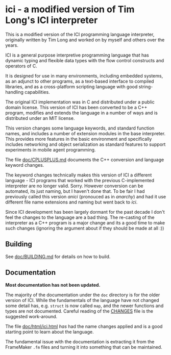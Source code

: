# ici - a modified version of Tim Long's ICI interpreter

This is a modified version of the ICI programming language
interpreter, originally written by Tim Long and worked on by myself
and others over the years.

ICI is a general purpose interpretive programming language that has
dynamic typing and flexible data types with the flow control
constructs and operators of C.

It is designed for use in many environments, including embedded
systems, as an adjunct to other programs, as a text-based interface to
compiled libraries, and as a cross-platform scripting language with
good string-handling capabilities.

The original ICI implementation was in C and distributed under a
public domain license. This version of ICI has been converted to be a
C++ program, modifies and extends the language in a number of ways and
is distributed under an MIT license.

This version changes some language keywords, and standard function
names, and includes a number of extension modules in the base
interpreter. This provides more features in the basic environment and
specifically includes networking and object serialization as standard
features to support experiments in mobile agent programming.

The file [doc/CPLUSPLUS.md](doc/CPLUSPLUS.md) documents the C++
conversion and language keyword changes.

The keyword changes technically makes this version of ICI a different
language - ICI programs that worked with the previous C-implemented
interpreter are no longer valid. Sorry. However conversion can be
automated, its just naming, but I haven't done that. To be fair I had
previously called this version _anici_ (pronouced as in _anarchy_) and
had it use different file name extensions and naming but went back
to _ici_.

Since ICI development has been largely dormant for the past decade I
don't feel the changes to the language are a bad thing. The re-casting
of the interpreter as a C++ program is a major change and its a good
time to make such changes (ignoring the argument about if they should
be made at all :))

## Building

See [doc/BUILDING.md](doc/BUILDING.md) for details on how to build.

## Documentation

**Most documentation has not been updated.**

The majority of the documentation under the `doc` directory is for the
older version of ICI. While the fundamentals of the language have not
changed some detail has, e.g. `struct` is now called `map`, and the
newer functions and types are not documented. Careful reading of the
[CHANGES](CHANGES) file is the suggested work-around.

The file [doc/html/ici.html](doc/html/ici.html) *has* had the
name changes applied and is a good starting point to learn
about the language.

The fundamental issue with the documentation is extracting it from
the FrameMaker `.fm` files and turning it into something that can be
maintained.
